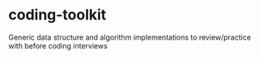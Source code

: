 # coding-toolkit
Generic data structure and algorithm implementations to review/practice with before coding interviews
